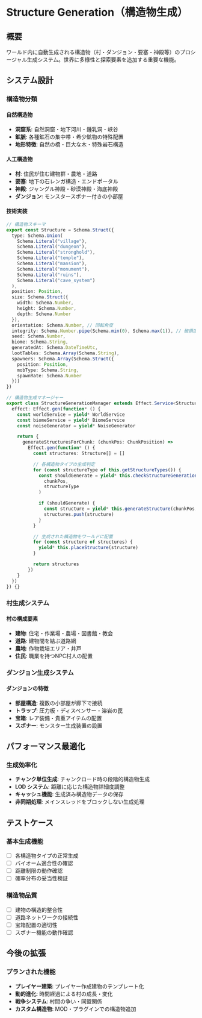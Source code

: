 # Structure Generation（構造物生成）

## 概要

ワールド内に自動生成される構造物（村・ダンジョン・要塞・神殿等）のプロシージャル生成システム。世界に多様性と探索要素を追加する重要な機能。

## システム設計

### 構造物分類

#### 自然構造物
- **洞窟系**: 自然洞窟・地下河川・鍾乳洞・峡谷
- **鉱脈**: 各種鉱石の集中帯・希少鉱物の特殊配置
- **地形特徴**: 自然の橋・巨大な木・特殊岩石構造

#### 人工構造物
- **村**: 住民が住む建物群・農地・道路
- **要塞**: 地下の石レンガ構造・エンドポータル
- **神殿**: ジャングル神殿・砂漠神殿・海底神殿
- **ダンジョン**: モンスタースポナー付きの小部屋

#### 技術実装

```typescript
// 構造物スキーマ
export const Structure = Schema.Struct({
  type: Schema.Union(
    Schema.Literal("village"),
    Schema.Literal("dungeon"),
    Schema.Literal("stronghold"),
    Schema.Literal("temple"),
    Schema.Literal("mansion"),
    Schema.Literal("monument"),
    Schema.Literal("ruins"),
    Schema.Literal("cave_system")
  ),
  position: Position,
  size: Schema.Struct({
    width: Schema.Number,
    height: Schema.Number,
    depth: Schema.Number
  }),
  orientation: Schema.Number, // 回転角度
  integrity: Schema.Number.pipe(Schema.min(0), Schema.max(1)), // 破損度
  seed: Schema.Number,
  biome: Schema.String,
  generatedAt: Schema.DateTimeUtc,
  lootTables: Schema.Array(Schema.String),
  spawners: Schema.Array(Schema.Struct({
    position: Position,
    mobType: Schema.String,
    spawnRate: Schema.Number
  }))
})

// 構造物生成マネージャー
export class StructureGenerationManager extends Effect.Service<StructureGenerationManager>()("StructureGenerationManager", {
  effect: Effect.gen(function* () {
    const worldService = yield* WorldService
    const biomeService = yield* BiomeService
    const noiseGenerator = yield* NoiseGenerator

    return {
      generateStructuresForChunk: (chunkPos: ChunkPosition) =>
        Effect.gen(function* () {
          const structures: Structure[] = []

          // 各構造物タイプの生成判定
          for (const structureType of this.getStructureTypes()) {
            const shouldGenerate = yield* this.checkStructureGeneration(
              chunkPos,
              structureType
            )

            if (shouldGenerate) {
              const structure = yield* this.generateStructure(chunkPos, structureType)
              structures.push(structure)
            }
          }

          // 生成された構造物をワールドに配置
          for (const structure of structures) {
            yield* this.placeStructure(structure)
          }

          return structures
        })
    }
  })
}) {}
```

### 村生成システム

#### 村の構成要素
- **建物**: 住宅・作業場・農場・図書館・教会
- **道路**: 建物間を結ぶ道路網
- **農地**: 作物栽培エリア・井戸
- **住民**: 職業を持つNPC村人の配置

### ダンジョン生成システム

#### ダンジョンの特徴
- **部屋構造**: 複数の小部屋が廊下で接続
- **トラップ**: 圧力板・ディスペンサー・溶岩の罠
- **宝箱**: レア装備・貴重アイテムの配置
- **スポナー**: モンスター生成装置の設置

## パフォーマンス最適化

### 生成効率化
- **チャンク単位生成**: チャンクロード時の段階的構造物生成
- **LOD システム**: 距離に応じた構造物詳細度調整
- **キャッシュ機能**: 生成済み構造物データの保存
- **非同期処理**: メインスレッドをブロックしない生成処理

## テストケース

### 基本生成機能
- [ ] 各構造物タイプの正常生成
- [ ] バイオーム適合性の確認
- [ ] 距離制限の動作確認
- [ ] 確率分布の妥当性検証

### 構造物品質
- [ ] 建物の構造的整合性
- [ ] 道路ネットワークの接続性
- [ ] 宝箱配置の適切性
- [ ] スポナー機能の動作確認

## 今後の拡張

### プランされた機能
- **プレイヤー建築**: プレイヤー作成建物のテンプレート化
- **動的進化**: 時間経過による村の成長・変化
- **戦争システム**: 村間の争い・同盟関係
- **カスタム構造物**: MOD・プラグインでの構造物追加